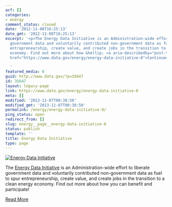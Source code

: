```yaml
---
acf: []
categories:
- energy
comment_status: closed
date: '2012-11-08T16:25:13'
date_gmt: '2012-11-08T16:25:13'
excerpt: '<p>The Energy Data Initiative is an Administration-wide effort to liberate
  government data and voluntarily contributed non-government data as fuel to spur
  entrepreneurship, create value, and create jobs in the transition to a clean energy
  economy. Find out more about how &hellip; <a aria-describedby="post-title-35647"
  href="https://www.data.gov/energy/energy-data-initiative-0">Continued</a></p>

  '
featured_media: 0
guid: http://www.data.gov/?p=35647
id: 35647
layout: legacy-page
link: https://www.data.gov/energy/energy-data-initiative-0
meta: []
modified: '2013-11-07T00:38:50'
modified_gmt: '2013-11-07T00:38:50'
permalink: /energy/energy-data-initiative-0/
ping_status: open
redirect_from: []
slug: energy__page__energy-data-initiative-0
status: publish
template: ''
title: Energy Data Initiative
type: page
---
```

[![Energy Data Initiative](https://s3.amazonaws.com/bsp-ocsit-prod-east-appdata/datagov/wordpress/2013/10/attachments/energy-feature-datainitiative2.png "Energy Data Initiative")](/energy/page/energy-data-initiative)


The [Energy Data Initiative](http://www.whitehouse.gov/blog/2012/05/22/unlocking-power-energy-data) is an Administration-wide effort to liberate government data and voluntarily contributed non-government data as fuel to spur entrepreneurship, create value, and create jobs in the transition to a clean energy economy. Find out more about how you can benefit and participate!


[Read More](/energy/page/energy-data-initiative)


